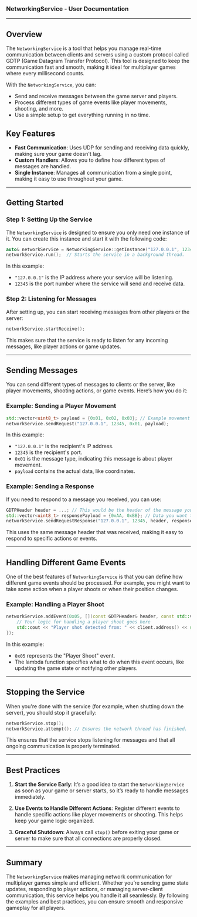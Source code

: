### NetworkingService - User Documentation

---

## Overview

The `NetworkingService` is a tool that helps you manage real-time communication between clients and servers using a custom protocol called GDTP (Game Datagram Transfer Protocol). This tool is designed to keep the communication fast and smooth, making it ideal for multiplayer games where every millisecond counts.

With the `NetworkingService`, you can:
- Send and receive messages between the game server and players.
- Process different types of game events like player movements, shooting, and more.
- Use a simple setup to get everything running in no time.

## Key Features

- **Fast Communication**: Uses UDP for sending and receiving data quickly, making sure your game doesn't lag.
- **Custom Handlers**: Allows you to define how different types of messages are handled.
- **Single Instance**: Manages all communication from a single point, making it easy to use throughout your game.

---

## Getting Started

### Step 1: Setting Up the Service

The `NetworkingService` is designed to ensure you only need one instance of it. You can create this instance and start it with the following code:

```cpp
auto& networkService = NetworkingService::getInstance("127.0.0.1", 12345);
networkService.run();  // Starts the service in a background thread.
```

In this example:
- `"127.0.0.1"` is the IP address where your service will be listening.
- `12345` is the port number where the service will send and receive data.

### Step 2: Listening for Messages

After setting up, you can start receiving messages from other players or the server:

```cpp
networkService.startReceive();
```

This makes sure that the service is ready to listen for any incoming messages, like player actions or game updates.

---

## Sending Messages

You can send different types of messages to clients or the server, like player movements, shooting actions, or game events. Here’s how you do it:

### Example: Sending a Player Movement

```cpp
std::vector<uint8_t> payload = {0x01, 0x02, 0x03}; // Example movement data
networkService.sendRequest("127.0.0.1", 12345, 0x01, payload);
```

In this example:
- `"127.0.0.1"` is the recipient's IP address.
- `12345` is the recipient's port.
- `0x01` is the message type, indicating this message is about player movement.
- `payload` contains the actual data, like coordinates.

### Example: Sending a Response

If you need to respond to a message you received, you can use:

```cpp
GDTPHeader header = ...; // This would be the header of the message you received
std::vector<uint8_t> responsePayload = {0xAA, 0xBB}; // Data you want to send back
networkService.sendRequestResponse("127.0.0.1", 12345, header, responsePayload);
```

This uses the same message header that was received, making it easy to respond to specific actions or events.

---

## Handling Different Game Events

One of the best features of `NetworkingService` is that you can define how different game events should be processed. For example, you might want to take some action when a player shoots or when their position changes.

### Example: Handling a Player Shoot

```cpp
networkService.addEvent(0x05, [](const GDTPHeader& header, const std::vector<uint8_t>& payload, const asio::ip::udp::endpoint& client) {
    // Your logic for handling a player shoot goes here
    std::cout << "Player shot detected from: " << client.address() << std::endl;
});
```

In this example:
- `0x05` represents the "Player Shoot" event.
- The lambda function specifies what to do when this event occurs, like updating the game state or notifying other players.

---

## Stopping the Service

When you're done with the service (for example, when shutting down the server), you should stop it gracefully:

```cpp
networkService.stop();
networkService.attempt(); // Ensures the network thread has finished.
```

This ensures that the service stops listening for messages and that all ongoing communication is properly terminated.

---

## Best Practices

1. **Start the Service Early**: It’s a good idea to start the `NetworkingService` as soon as your game or server starts, so it’s ready to handle messages immediately.

2. **Use Events to Handle Different Actions**: Register different events to handle specific actions like player movements or shooting. This helps keep your game logic organized.

3. **Graceful Shutdown**: Always call `stop()` before exiting your game or server to make sure that all connections are properly closed.

---

## Summary

The `NetworkingService` makes managing network communication for multiplayer games simple and efficient. Whether you’re sending game state updates, responding to player actions, or managing server-client communication, this service helps you handle it all seamlessly. By following the examples and best practices, you can ensure smooth and responsive gameplay for all players.